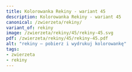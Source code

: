 ```yaml
---
title: Kolorowanka Rekiny - wariant 45
description: Kolorowanka Rekiny - wariant 45
canonical: /zwierzeta/rekiny/
variant_of: rekiny
image: /zwierzeta/rekiny/45/rekiny-45.svg
pdf: /zwierzeta/rekiny/45/rekiny-45.pdf
alt: "rekiny – pobierz i wydrukuj kolorowankę"
tags:
- zwierzeta
- rekiny
---
```

